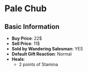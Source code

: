 # Pale Chub

## Basic Information

- **Buy Price**: 22$
- **Sell Price**: 11$
- **Sold by Wandering Salesman**: YES
- **Default Gift Reaction**: Normal
- **Heals**:
  - 2 points of Stamina